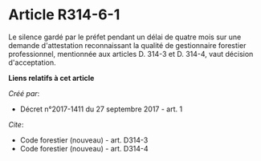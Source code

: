 # Article R314-6-1

Le silence gardé par le préfet pendant un délai de quatre mois sur une demande d'attestation reconnaissant la qualité de
gestionnaire forestier professionnel, mentionnée aux articles D. 314-3 et D. 314-4, vaut décision d'acceptation.

**Liens relatifs à cet article**

_Créé par_:

  - Décret n°2017-1411 du 27 septembre 2017 - art. 1

_Cite_:

  - Code forestier (nouveau) - art. D314-3
  - Code forestier (nouveau) - art. D314-4
